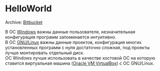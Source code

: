HelloWorld
==========

Archive: [Bitbucket](https://bitbucket.org/earthperson/archive/src)

В ОС [Windows](https://ru.wikipedia.org/wiki/Windows) важны данные пользователя, незначительная конфигурация программ запоминается интуитивно.  
В ОС [GNU/Linux](https://ru.wikipedia.org/wiki/Linux) важны данные проектов, конфигурация многих установленных программ с нуля достаточно сложная, под проекты лучше монтировать отдельный диск.  
ОС Windows лучше использовать в качестве хостовой ОС на которую ставится виртуальная машина ([Oracle VM VirtualBox](https://ru.wikipedia.org/wiki/VirtualBox)) с ОС GNU/Linux.

